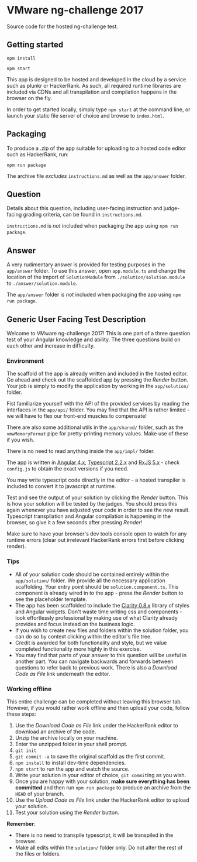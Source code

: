 # VMware ng-challenge 2017

Source code for the hosted ng-challenge test.

## Getting started

`npm install`

`npm start`

This app is designed to be hosted and developed in the cloud by a service such as plunkr
or HackerRank. As such, all required runtime libraries are included via CDNs and all transpilation and compilation happens in the browser on the fly.

In order to get started locally, simply type `npm start` at the command line, or
launch your static file server of choice and browse to `index.html`.

## Packaging

To produce a .zip of the app suitable for uploading to a hosted code editor such as
HackerRank, run:

`npm run package`

The archive file _excludes_ `instructions.md` as well as the `app/answer` folder.

## Question

Details about this question, including user-facing instruction and judge-facing
grading criteria, can be found in `instructions.md`.

`instructions.md` is _not_ included when packaging the app using `npm run package`.

## Answer

A very rudimentary answer is provided for testing purposes in the `app/answer` folder. To
use this answer, open `app.module.ts` and change the location of the import of
`SolutionModule` from `./solution/solution.module` to `./answer/solution.module`.

The `app/answer` folder is _not_ included when packaging the app using `npm run package`.

## Generic User Facing Test Description

Welcome to VMware ng-challenge 2017! This is one part of a three question test of your Angular
knowledge and ability. The three questions build on each other and increase in difficulty.

### Environment

The scaffold of the app is already written and included in the hosted editor.
Go ahead and check out the scaffolded app by pressing the _Render_ button.
Your job is simply to modify the application by working in the `app/solution/` folder.

Fist familiarize yourself with the API of the provided services by reading the interfaces
in the `app/api/` folder. You may find that the API is rather limited - we will have to
flex our front-end muscles to compensate!

There are also some additional utils in the `app/shared/` folder, such as the
`vmwMemoryFormat` pipe for pretty-printing memory values. Make use of these if you wish.

There is no need to read anything inside the `app/impl/` folder.

The app is written in [Angular 4.x](https://angular.io/docs/ts/latest/),
[Typescript 2.2.x](http://www.typescriptlang.org/docs/tutorial.html) and
[RxJS 5.x](http://reactivex.io/rxjs/manual/overview.html) - check
`config.js` to obtain the exact versions if you need.

You may write typescript code directly in the editor - a hosted transpiler is included
to convert it to javascript at runtime.

Test and see the output of your solution by clicking the _Render_ button. This is how
your solution will be tested by the judges. You should press this again whenever you have
adjusted your code in order to see the new result. Typescript transpilation and Angular compilation is happening in the browser, so give it a few seconds after pressing _Render_!

Make sure to have your browser's dev tools console open to watch for any runtime errors (clear out irrelevant HackerRank errors first before clicking render).

### Tips

* All of your solution code should be contained entirely within the `app/solution/` folder.
We provide all the necessary application scaffolding. Your entry point should be
`solution.component.ts`. This component is already wired in to the app - press the _Render_
button to see the placeholder template.
* The app has been scaffolded to include the [Clarity 0.8.x](https://vmware.github.io/clarity/documentation) library of styles and Angular widgets.
Don't waste time writing css and components - look effortlessly professional by making
use of what Clarity already provides and focus instead on the business logic.
* If you wish to create new files and folders within the solution folder, you can do
so by context clicking within the editor's file tree.
* Credit is awarded for both functionality and style, but we value completed functionality
more highly in this exercise.
* You may find that parts of your answer to this question will be useful in another part.
You can navigate backwards and forwards between questions to refer back to previous work.
There is also a _Download Code as File_ link underneath the editor.

### Working offline

This entire challenge can be completed without leaving this browser tab. However, if you
would rather work offline and then upload your code, follow these steps:

1. Use the _Download Code as File_ link under the HackerRank editor to download an archive
of the code.
1. Unzip the archive locally on your machine.
1. Enter the unzipped folder in your shell prompt.
1. `git init`
1. `git commit -a` to save the original scaffold as the first commit.
1. `npm install` to install dev-time dependencies.
1. `npm start` to run the app and watch the source.
1. Write your solution in your editor of choice, `git commit`ing as you wish.
1. Once you are happy with your solution, **make sure everything has been committed** and
then run `npm run package` to produce an archive from the `HEAD` of your branch.
1. Use the _Upload Code as File_ link under the HackerRank editor to upload your solution.
1. Test your solution using the _Render_ button.

**Remember**:
* There is no need to transpile typescript, it will be transpiled in the browser.
* Make all edits within the `solution/` folder only. Do not alter the rest of the
files or folders.
